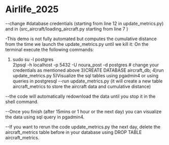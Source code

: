 # Airlife_2025
--change #database credentials (starting from line 12 in update_metrics.py) and in (src_aircraft/loading_aircraft.py starting from line 7 ) 

-This demo is not fully automated but computes the cumulative distance from the time we launch the update_metrics.py until we kill it:
On the terminal execute the following commands:
1) sudo su -l postgres  
2)psql -h localhost -p 5432 -U noura_post -d postgres # change your credentials as mentioned above
3)CREATE DATABASE aircraft_db;
4)run update_metrics.py
5)Visualize the sql tables using pgadmin4 or using queries in postgresql
--run update_metrics.py (it will create a new table aircraft_metrics to store the aircraft data and cumulative distance)


--the code will automatically redownload the data until you stop it in the shell command.


--Once you finish (after 15mins or 1 hour or the next day) you can visualize the data using sql query in pgadmin4.


--If you want to rerun the code update_metrics.py the next day, delete the aircraft_metrics table before in your database using DROP TABLE aircraft_metrics.
